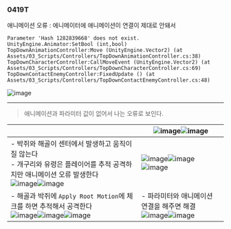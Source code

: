 ### 0419T  

애니메이션 오류 : 에니메이터에 애니메이션이 연결이 제대로 안돼서 



```
Parameter 'Hash 1282839668' does not exist.
UnityEngine.Animator:SetBool (int,bool)
TopDownAnimationController:Move (UnityEngine.Vector2) (at Assets/03_Scripts/Controllers/TopDownAnimationController.cs:38)
TopDownCharacterController:CallMoveEvent (UnityEngine.Vector2) (at Assets/03_Scripts/Controllers/TopDownCharacterController.cs:69)
TopDownContactEnemyController:FixedUpdate () (at Assets/03_Scripts/Controllers/TopDownContactEnemyController.cs:48)

```  


 

![image](https://github.com/s8st/20240320FinalProject/assets/153998744/c63f1709-476e-43d7-aed1-dcb88bd4f56c)  


---  

> 애니메이션과 파라미터 값이 없어서 나는 오류로 보인다.

||![image](https://github.com/s8st/20240320FinalProject/assets/153998744/40c3cc35-1438-471b-9c2d-519bdeb0c34c)![image](https://github.com/s8st/20240320FinalProject/assets/153998744/0cefa44f-e03b-4da8-9d78-a2e62241661c)|
|--|--|
|- 박쥐와 해골이 센터에서 발생하고 움직이질 않는다<br>- 개구리와 유령은 플레이어를 추적 공격하지만 애니메이션 오류 발생한다<br>![image](https://github.com/s8st/20240320FinalProject/assets/153998744/6b20c6fa-dd94-4027-88b4-35ba5e915a22)![image](https://github.com/s8st/20240320FinalProject/assets/153998744/d428e376-ab31-41f6-89e6-eac7115214e0)|![image](https://github.com/s8st/20240320FinalProject/assets/153998744/2bd48481-1a41-474d-a21b-9deb58f35964)![image](https://github.com/s8st/20240320FinalProject/assets/153998744/ae7d9517-c09a-4af5-92f9-a17ffa65582f)![image](https://github.com/s8st/20240320FinalProject/assets/153998744/28c1a78c-8542-43ae-a99f-2d11d13e2e01)|
|- 해골과 박쥐에 `Apply Root Motion`에 체크를 하면 추적해서 공격한다<br>![image](https://github.com/s8st/20240320FinalProject/assets/153998744/b1661e65-db8c-4f72-b31a-99574a21378a)![image](https://github.com/s8st/20240320FinalProject/assets/153998744/260e1110-7cc0-49ac-8322-068fb1aa111b)![image](https://github.com/s8st/20240320FinalProject/assets/153998744/94c58850-91b7-4f65-902c-17b5a3f11ee5)|- 파라미터와 애니메이션 연결을 해주면 해결<br>![image](https://github.com/s8st/20240320FinalProject/assets/153998744/9c34d9c8-09e7-4284-af23-a2a0577e9f96)![image](https://github.com/s8st/20240320FinalProject/assets/153998744/d822e2f0-1a3d-48af-9325-e6f69d789f09)|

